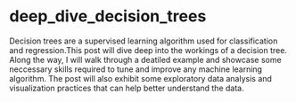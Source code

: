 # deep_dive_decision_trees
Decision trees are a supervised learning algorithm used for classification and regression.This post will dive deep into the workings of a decision tree. Along the way, I will walk through a deatiled example and showcase some neccessary skills required to tune and improve any machine learning algorithm. The post will also exhibit some exploratory data analysis and visualization practices that can help better understand the data.
